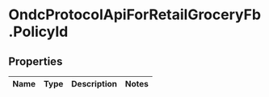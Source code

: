 # OndcProtocolApiForRetailGroceryFb.PolicyId

## Properties
Name | Type | Description | Notes
------------ | ------------- | ------------- | -------------
